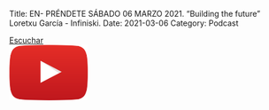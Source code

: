 Title: EN- PRÉNDETE SÁBADO 06 MARZO 2021. “Building the future” Loretxu García - Infiniski.
Date: 2021-03-06
Category: Podcast

<a href="https://s.danilorca.com/2021-03-06.mp3" type="audio/mpeg">
Escuchar<br/>
<img style="height:100px;" src="images/play.png">
</a>

